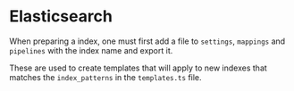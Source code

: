 # Elasticsearch

When preparing a index, one must first add a file to `settings`, `mappings` and `pipelines` with the index name and export it. 

These are used to create templates that will apply to new indexes that matches the `index_patterns` in the `templates.ts` file.
